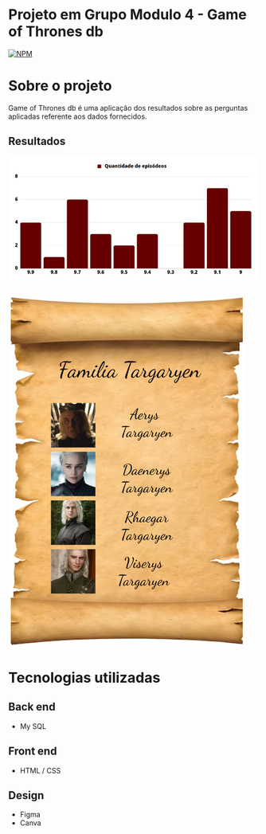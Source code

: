 # Projeto em Grupo Modulo 4 - Game of Thrones db
[![NPM](https://img.shields.io/npm/l/react)](https://github.com/IsabellaGimenez/game-of-thrones-db/blob/main/licence) 

# Sobre o projeto

Game of Thrones db é uma aplicação dos resultados sobre as perguntas aplicadas referente aos dados fornecidos.

## Resultados
![Web 1](https://github.com/IsabellaGimenez/game-of-thrones-db/blob/main/assets/grafico1.jpeg)

![Web 2](https://github.com/IsabellaGimenez/game-of-thrones-db/blob/main/assets/grafico2.png)


# Tecnologias utilizadas
## Back end
- My SQL

## Front end
- HTML / CSS

## Design
- Figma
- Canva


